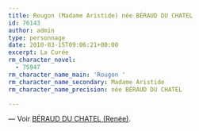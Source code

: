 ```yaml
---
title: Rougon (Madame Aristide) née BÉRAUD DU CHATEL
id: 76143
author: admin
type: personnage
date: 2010-03-15T09:06:21+00:00
excerpt: La Curée
rm_character_novel:
  - 75947
rm_character_name_main: 'Rougon '
rm_character_name_secondary: Madame Aristide
rm_character_name_precision: née BÉRAUD DU CHATEL

---
```

— Voir <a href="#/personnage/beraud-du-chatel-renee/" target="_self">BÉRAUD DU CHATEL (Renée)</a>.